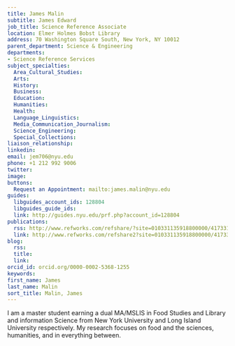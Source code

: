 ```yaml
---
title: James Malin
subtitle: James Edward
job_title: Science Reference Associate
location: Elmer Holmes Bobst Library
address: 70 Washington Square South, New York, NY 10012
parent_department: Science & Engineering
departments:
- Science Reference Services
subject_specialties:
  Area_Cultural_Studies:
  Arts:
  History:
  Business:
  Education:
  Humanities:
  Health:
  Language_Linguistics:
  Media_Communication_Journalism:
  Science_Engineering:
  Special_Collections:
liaison_relationship:
linkedin: 
email: jem706@nyu.edu
phone: +1 212 992 9006
twitter: 
image: 
buttons:
  Request an Appointment: mailto:james.malin@nyu.edu
guides:
  libguides_account_ids: 128804
  libguides_guide_ids: 
  link: http://guides.nyu.edu/prf.php?account_id=128804
publications:
  rss: http://www.refworks.com/refshare/?site=010331135918800000/417331498242656210/RSS%20for%20Profile&rss
  link: http://www.refworks.com/refshare2?site=010331135918800000/417331498242656210/RSS%20for%20Profile
blog:
  rss: 
  title: 
  link: 
orcid_id: orcid.org/0000-0002-5368-1255
keywords:
first_name: James
last_name: Malin
sort_title: Malin, James
---
```


I am a master student earning a dual MA/MSLIS in Food Studies and Library and information Science from New York University and Long Island University respectively. My research focuses on food and the sciences, humanities, and in everything between.
